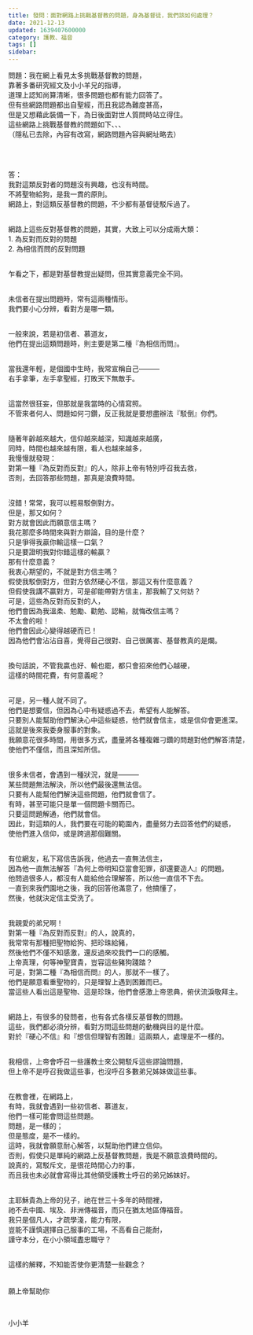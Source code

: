 ```yaml
---
title: 發問：面對網路上挑戰基督教的問題，身為基督徒，我們該如何處理？
date: 2021-12-13
updated: 1639407600000
category: 護教、福音
tags: []
sidebar: 
---
```


<p>問題：我在網上看見太多挑戰基督教的問題，<br/>
靠著多番研究經文及小小羊兄的指導，<br/>
道理上認知尚算清晰，很多問題也都有能力回答了。<br/>
但有些網路問題都出自聖經，而且我認為難度甚高，<br/>
但是又想藉此裝備一下，為日後面對世人質問時站立得住。<br/>
這些網路上挑戰基督教的問題如下、、、<br/>
（隱私已去除，內容有改寫，網路問題內容與網址略去）</p>
<p> </p>
<p><br/>
答：<br/>
我對這類反對者的問題沒有興趣，也沒有時間。<br/>
不將聖物給狗，是我一貫的原則。<br/>
網路上，對這類反基督教的問題，不少都有基督徒駁斥過了。<br/>
 </p>
<p>網路上這些反對基督教的問題，其實，大致上可以分成兩大類：<br/>
1. 為反對而反對的問題<br/>
2. 為相信而問的反對問題</p>
<p><br/>
乍看之下，都是對基督教提出疑問，但其實意義完全不同。</p>
<p><br/>
未信者在提出問題時，常有這兩種情形。<br/>
我們要小心分辨，看對方是哪一類。</p>
<p><br/>
一般來說，若是初信者、慕道友，<br/>
他們在提出這類問題時，則主要是第二種『為相信而問』。</p>
<p><br/>
當我還年輕，是個國中生時，我常宣稱自己———<br/>
右手拿筆，左手拿聖經，打敗天下無敵手。</p>
<p><br/>
這當然很狂妄，但那就是我當時的心情寫照。<br/>
不管來者何人、問題如何刁鑽，反正我就是要想盡辦法『駁倒』你們。</p>
<p><br/>
隨著年齡越來越大，信仰越來越深，知識越來越廣，<br/>
同時，時間也越來越有限，看人也越來越多，<br/>
我慢慢就發現：<br/>
對第一種『為反對而反對』的人，除非上帝有特別呼召我去救，<br/>
否則，去回答那些問題，那真是浪費時間。</p>
<p><br/>
沒錯！常常，我可以輕易駁倒對方。<br/>
但是，那又如何？<br/>
對方就會因此而願意信主嗎？<br/>
我花那麼多時間來與對方辯論，目的是什麼？<br/>
只是爭得我贏你輸這樣一口氣？<br/>
只是要證明我對你錯這樣的輸贏？<br/>
那有什麼意義？<br/>
我衷心期望的，不就是對方信主嗎？<br/>
假使我駁倒對方，但對方依然硬心不信，那這又有什麼意義？<br/>
但假使我講不贏對方，可是卻能帶對方信主，那我輸了又何妨？<br/>
可是，這些為反對而反對的人，<br/>
他們會因為我溫柔、勉勵、勸勉、認輸，就悔改信主嗎？<br/>
不太會的啦！<br/>
他們會因此心變得越硬而已！<br/>
因為他們會沾沾自喜，覺得自己很對、自己很厲害、基督教真的是爛。</p>
<p><br/>
換句話說，不管我贏也好、輸也罷，都只會招來他們心越硬，<br/>
這樣的時間花費，有何意義呢？</p>
<p><br/>
可是，另一種人就不同了。<br/>
他們是想要信，但因為心中有疑惑過不去，希望有人能解答。<br/>
只要別人能幫助他們解決心中這些疑惑，他們就會信主，或是信仰會更進深。<br/>
這就是後來我委身服事的對象。<br/>
我願意花很多時間，用很多方式，盡量將各種複雜刁鑽的問題對他們解答清楚，<br/>
使他們不僅信，而且深知所信。</p>
<p><br/>
很多未信者，會遇到一種狀況，就是———<br/>
某些問題無法解決，所以他們最後還無法信。<br/>
只要有人能幫他們解決這些問題，他們就會信了。<br/>
有時，甚至可能只是單一個問題卡關而已。<br/>
只要這問題解通，他們就會信。<br/>
因此，對這類的人，我們要在可能的範圍內，盡量努力去回答他們的疑惑，<br/>
使他們進入信仰，或是跨過那個難關。</p>
<p><br/>
有位網友，私下寫信告訴我，他過去一直無法信主，<br/>
因為他一直無法解答『為何上帝明知亞當會犯罪，卻還要造人』的問題。<br/>
他問過很多人，都沒有人能給他合理解答，所以他一直信不下去。<br/>
一直到來我們園地之後，我的回答他滿意了，他搞懂了，<br/>
然後，他就決定信主受洗了。</p>
<p><br/>
我親愛的弟兄啊！<br/>
對第一種『為反對而反對』的人，說真的，<br/>
我常常有那種把聖物給狗、把珍珠給豬，<br/>
然後他們不僅不知感激，還反過來咬我們一口的感觸。<br/>
上帝真理，何等神聖寶貴，豈容這些豬狗踐踏？<br/>
可是，對第二種『為相信而問』的人，那就不一樣了。<br/>
他們是願意看重聖物的，只是理智上遇到困難而已。<br/>
當這些人看出這是聖物、這是珍珠，他們會感激上帝恩典，俯伏流淚敬拜主。</p>
<p><br/>
網路上，有很多的發問者，也有各式各樣反基督教的問題。<br/>
這些，我們都必須分辨，看對方問這些問題的動機與目的是什麼。<br/>
對於『硬心不信』和『想信但理智有困難』這兩類人，處理是不一樣的。</p>
<p><br/>
我相信，上帝會呼召一些護教士來公開駁斥這些謬論問題，<br/>
但上帝不是呼召我做這些事，也沒呼召多數弟兄姊妹做這些事。</p>
<p><br/>
在教會裡，在網路上，<br/>
有時，我就會遇到一些初信者、慕道友，<br/>
他們一樣可能會問這些問題。<br/>
問題，是一樣的；<br/>
但是態度，是不一樣的。<br/>
這時，我就會願意耐心解答，以幫助他們建立信仰。<br/>
否則，假使只是單純的網路上反基督教問題，我是不願意浪費時間的。<br/>
說真的，寫駁斥文，是很花時間心力的事，<br/>
而且我也未必就會寫得比其他領受護教士呼召的弟兄姊妹好。</p>
<p><br/>
主耶穌貴為上帝的兒子，祂在世三十多年的時間裡，<br/>
祂不去中國、埃及、非洲傳福音，而只在猶太地區傳福音。<br/>
我只是個凡人，才疏學淺，能力有限，<br/>
豈能不謹慎選擇自己服事的工場，不高看自己能耐，<br/>
謹守本分，在小小領域盡忠職守？</p>
<p><br/>
這樣的解釋，不知能否使你更清楚一些觀念？<br/>
 <br/>
 <br/>
願上帝幫助你</p>
<p> </p>
<p>小小羊</p>
<p> </p>
